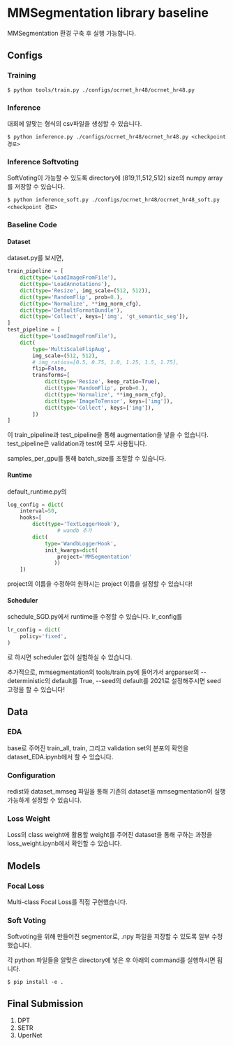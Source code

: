 # MMSegmentation library baseline
 
MMSegmentation 환경 구축 후 실행 가능합니다.

## Configs

### Training

    $ python tools/train.py ./configs/ocrnet_hr48/ocrnet_hr48.py

### Inference

대회에 알맞는 형식의 csv파일을 생성할 수 있습니다.

    $ python inference.py ./configs/ocrnet_hr48/ocrnet_hr48.py <checkpoint 경로>

### Inference Softvoting

SoftVoting이 가능할 수 있도록 directory에 (819,11,512,512) size의 numpy array를 저장할 수 있습니다.

    $ python inference_soft.py ./configs/ocrnet_hr48/ocrnet_hr48_soft.py <checkpoint 경로>

### Baseline Code

#### Dataset

dataset.py를 보시면,

```python
train_pipeline = [
    dict(type='LoadImageFromFile'),
    dict(type='LoadAnnotations'),
    dict(type='Resize', img_scale=(512, 512)),
    dict(type='RandomFlip', prob=0.),
    dict(type='Normalize', **img_norm_cfg),
    dict(type='DefaultFormatBundle'),
    dict(type='Collect', keys=['img', 'gt_semantic_seg']),
]
test_pipeline = [
    dict(type='LoadImageFromFile'),
    dict(
        type='MultiScaleFlipAug',
        img_scale=(512, 512),
        # img_ratios=[0.5, 0.75, 1.0, 1.25, 1.5, 1.75],
        flip=False,
        transforms=[
            dict(type='Resize', keep_ratio=True),
            dict(type='RandomFlip', prob=0.),
            dict(type='Normalize', **img_norm_cfg),
            dict(type='ImageToTensor', keys=['img']),
            dict(type='Collect', keys=['img']),
        ])
]
```

이 train_pipeline과 test_pipeline을 통해 augmentation을 넣을 수 있습니다. test_pipeline은 validation과 test에 모두 사용됩니다.

samples_per_gpu를 통해 batch_size를 조절할 수 있습니다.

#### Runtime

default_runtime.py의 

```python
log_config = dict(
    interval=50,
    hooks=[
        dict(type='TextLoggerHook'),
				# wandb 추가
        dict(
            type='WandbLoggerHook',
            init_kwargs=dict(
                project='MMSegmentation'
               ))
    ])
```
project의 이름을 수정하여 원하시는 project 이름을 설정할 수 있습니다!

#### Scheduler

schedule_SGD.py에서 runtime을 수정할 수 있습니다.
lr_config를 

```python
lr_config = dict(
    policy='fixed',
)
```
로 하시면 scheduler 없이 실험하실 수 있습니다.

추가적으로, mmsegmentation의 tools/train.py에 들어가서 argparser의 --deterministic의 default를 True, --seed의 default를 2021로 설정해주시면 seed 고정을 할 수 있습니다!

## Data

### EDA

base로 주어진 train_all, train, 그리고 validation set의 분포의 확인을 dataset_EDA.ipynb에서 할 수 있습니다.

### Configuration

redist와 dataset_mmseg 파일을 통해 기존의 dataset을 mmsegmentation이 실행 가능하게 설정할 수 있습니다.

### Loss Weight

Loss의 class weight에 활용할 weight를 주어진 dataset을 통해 구하는 과정을 loss_weight.ipynb에서 확인할 수 있습니다.

## Models

### Focal Loss

Multi-class Focal Loss를 직접 구현했습니다. 

### Soft Voting

Softvoting을 위해 만들어진 segmentor로, .npy 파일을 저장할 수 있도록 일부 수정했습니다.

각 python 파일들을 알맞은 directory에 넣은 후 아래의 command를 실행하시면 됩니다.

    $ pip install -e .

## Final Submission

1. DPT
2. SETR
3. UperNet

